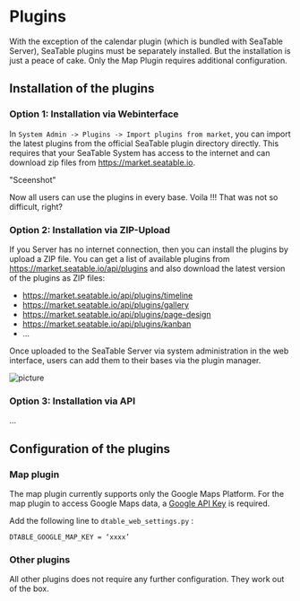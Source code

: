 # Plugins

With the exception of the calendar plugin (which is bundled with SeaTable Server), SeaTable plugins must be separately installed. But the installation is just a peace of cake. Only the Map Plugin requires additional configuration.

## Installation of the plugins

### Option 1: Installation via Webinterface

In `System Admin -> Plugins -> Import plugins from market`, you can import the latest plugins from the official SeaTable plugin directory directly. This requires that your SeaTable System has access to the internet and can download zip files from https://market.seatable.io.

"Sceenshot"

Now all users can use the plugins in every base. Voila !!! That was not so difficult, right?

### Option 2: Installation via ZIP-Upload

If you Server has no internet connection, then you can install the plugins by upload a ZIP file. You can get a list of available plugins from <https://market.seatable.io/api/plugins> and also download the latest version of the plugins as ZIP files:

- <https://market.seatable.io/api/plugins/timeline>
- <https://market.seatable.io/api/plugins/gallery>
- <https://market.seatable.io/api/plugins/page-design>
- <https://market.seatable.io/api/plugins/kanban>
- ...

Once uploaded to the SeaTable Server via system administration in the web interface, users can add them to their bases via the plugin manager.

![picture](https://user-images.githubusercontent.com/41058728/121181052-e0924f80-c861-11eb-930a-e0e13d6ea31e.png)

### Option 3: Installation via API

...

## Configuration of the plugins

### Map plugin

The map plugin currently supports only the Google Maps Platform. For the map plugin to access Google Maps data, a <a href="https://developers.google.com/maps/documentation/javascript/get-api-key?hl=de">Google API Key</a> is required.

Add the following line to `dtable_web_settings.py` :

```
DTABLE_GOOGLE_MAP_KEY = ‘xxxx’
```

### Other plugins

All other plugins does not require any further configuration. They work out of the box.
